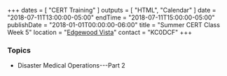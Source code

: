 +++
dates = [ "CERT Training" ]
outputs = [ "HTML", "Calendar" ]
date = "2018-07-11T13:00:00-05:00"
endTime = "2018-07-11T15:00:00-05:00"
publishDate = "2018-01-01T00:00:00-06:00"
title = "Summer CERT Class Week 5"
location = "[Edgewood Vista](https://maps.google.com/?daddr=Edgewood+Vista,+4420+37th+Ave+S,+Fargo,+ND+58104)"
contact = "KC0DCF"
+++
### Topics

* Disaster Medical Operations---Part 2

